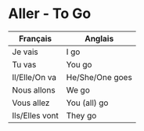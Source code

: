# Aller - To Go

| Français          | Anglais          |
|-------------------|------------------|
| Je vais           | I go             |
| Tu vas            | You go           |
| Il/Elle/On va     | He/She/One goes  |
| Nous allons       | We go            |
| Vous allez        | You (all) go     |
| Ils/Elles vont    | They go          |

